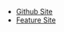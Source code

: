 -  [Github Site](https://github.com/IvanJosipovic/BlazorTable)
-  [Feature Site](https://blazortable.netlify.app/)
